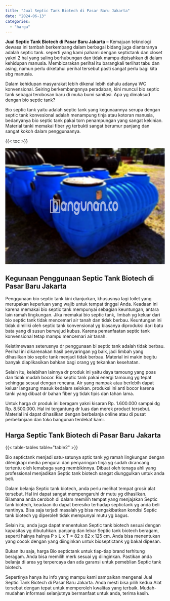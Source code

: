 ```yaml
---
title: "Jual Septic Tank Biotech di Pasar Baru Jakarta"
date: "2024-06-13"
categories: 
  - "harga"
---
```


**Jual Septic Tank Biotech di Pasar Baru Jakarta** – Kemajuan teknologi dewasa ini tambah berkembang dalam berbagai bidang juga diantaranya adalah septic tank. seperti yang kami pahami dengan septictank dan closet yakni 2 hal yang saling berhubungan dan tidak mampu dipisahkan di dalam kehidupan manusia. Membicarakan perihal itu barangkali terlihat tabu dan asing, namun perlu diketahui perihal tersebut pasti sangat perlu bagi kita sbg manusia.

Dalam kehidupan masyarakat lebih dikenal lebih dahulu adanya WC konvensional. Seiring berkembangnnya peradaban, kini muncul bio septic tank sebagai terobosan baru di muka bumi sanitasi. Apa yg dimaksud dengan bio septic tank?

Bio septic tank yaitu adalah septic tank yang kegunaannya serupa dengan septic tank konvesional adalah menampung tinja atau kotoran manusia, bedanyanya bio septic tank pakai torn penampungan yang sangat kekinian. Material tanki memakai fiber yg terbukti sangat berumur panjang dan sangat kokoh dalam penggunaanya.

{{< toc >}}

![Jual Septic Tank Biotech di Pasar Baru Jakarta](/images/jual-bio-septictank-13.png)

## Kegunaan Penggunaan Septic Tank Biotech di Pasar Baru Jakarta

Penggunaan bio septic tank kini dianjurkan, khususnya lagi toilet yang merupakan keperluan yang wajib untuk tempat tinggal Anda. Keadaan ini karena memakai bio septic tank mempunyai sebagian keuntungan, antara lain ramah lingkungan. Jika memakai bio septic tank, limbah yg keluar dari bio septic tank tidak mencemari air tanah dan tidak berbau. Keuntungan ini tidak dimiliki oleh septic tank konvensional yg biasanya diproduksi dari batu bata yang di susun berwujud kubus. Karena pemanfaatan septic tank konvensional tetap mampu mencemari air tanah.

Keistimewaan seterusnya dr penggunaan bi septic tank adalah tidak berbau. Perihal ini dikarenakan hasil penyaringan yg baik, jadi limbah yang dihasilkan bio septic tank menjadi tidak berbau. Material ini makin begitu banyak diaplikasikan bahkan bagi orang yg tekankan kesehatan.

Selain itu, kelebihan lainnya dr produk ini yaitu daya tamoung yang poas dan tidak mudah bocor. Bio septic tank pakai energi tamoung yg tepat sehingga sesuai dengan rencana. Air yang nampak atau berlebih dapat keluar langsung masuk kedalam selokan. produksi ini anti bocor karena tanki yang dibuat dr bahan fiber yg tidak tipis dan tahan lama.

Untuk harga dr produk ini beragam yakni kisaran Rp. 1.600.000 sampai dg Rp. 8.500.000. Hal ini tergantung dr luas dan merek product tersebut. Material ini dapat dihasilkan dengan berbelanja online atau di pusat perbelanjaan dan toko bangunan terdekat kami.

## Harga Septic Tank Biotech di Pasar Baru Jakarta

{{< table-tables table="table2" >}}

Bio septictank menjadi satu-satunya sptic tank yg ramah lingkungan dengan dilengkapi media pengurai dan penyaringan tinja yg sudah dirancang tertentu oleh lemabaga yang membikinnya. Dibuat oleh tenaga ahli yang professional menjadikan Septic tank biotech sangat diunggulkan untuk anda beli.

Dalam belanja Septic tank biotech, anda perlu melihat tempat grosir alat tersebut. Hal ini dapat sangat mempengaruhi dr mutu yg dihasilkan. Bilamana anda ceroboh di dalam memilih tempat yang menjajakan Septic tank biotech, keadaan itu dapat beresiko terhadap septictank yg anda beli nantinya. Bisa saja terjadi masalah yg bisa mengakibatkan kondisi Septic tank biotech yg diperoleh tidak mempunyai mutu yg bagus.

Selain itu, anda juga dapat menentukan Septic tank biotech sesuai dengan kapasitas yg dibutuhkan. panjang dan lebar Septic tank biotech beragam, seperti halnya halnya P x L x T = 82 x 82 x 125 cm. Anda bisa menentukan yang cocok dengan yang diinginkan untuk bioseptictank yg bakal dipesan.

Bukan itu saja, harga Bio septictank untuk tiap-tiap brand terhitung beragam. Anda bisa memilih merk sesuai yg diinginkan. Pastikan anda belanja di area yg terpercaya dan ada garansi untuk pemeblian Septic tank biotech.

Sepertinya hanya itu info yang mampu kami sampaikan mengenai Jual Septic Tank Biotech di Pasar Baru Jakarta. Anda mesti bisa pilih kedua Alat tersebut dengan tepat untuk memperoleh kwalitas yang terbaik. Mudah-mudahan informasi selanjutnya bermanfaat untuk anda, terima kasih.
